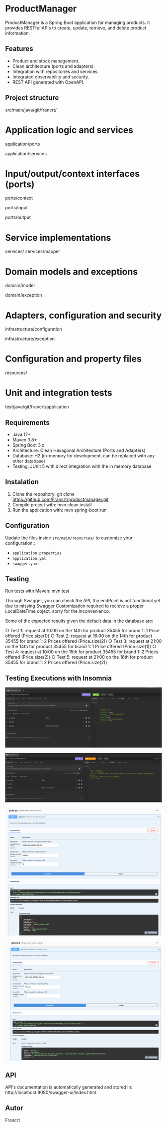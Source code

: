 # ProductManager

ProductManager is a Spring Boot application for managing products. It provides RESTful APIs to create, update, retrieve, and delete product information.

## Features

- Product and stock management.
- Clean architecture (ports and adapters).
- Integration with repositories and services.
- Integrated observability and security.
- REST API generated with OpenAPI.

## Project structure
src/main/java/git/francrt/
# Application logic and services
application/ports

application/services
# Input/output/context interfaces (ports)
ports/context

ports/input

ports/output
# Service implementations
services/
services/mapper
# Domain models and exceptions
domain/model

domain/exception
# Adapters, configuration and security
infrastructure/configuration

infrastructure/exception
# Configuration and property files
resources/
# Unit and integration tests
test/java/git/francrt/application

## Requirements

- Java 17+
- Maven 3.8+
- Spring Boot 3.x
- Architecture: Clean Hexagonal Architecture (Ports and Adapters)
- Database: H2 (in-memory for development, can be replaced with any other database)
- Testing: JUnit 5 with direct integration with the in memory database

## Instalation

1. Clone the repository: git clone https://github.com/Francrt/productmanager.git
2. Compile project with: mvn clean install
3. Run the application with: mvn spring-boot:run

## Configuration

Update the files inside `src/main/resources/` to customize your configuration::
- `application.properties`
- `application.yml`
- `swagger.yaml`

## Testing

Run tests with Maven: mvn test

Through Swagger, you can check the API, tho endPoint is not functional yet due to
missing Swagger Customization required to recieve a proper LocalDateTime object, sorry
for the inconvenienco.

Some of the expected results given the default data in the database are:

○ Test 1: request at 10:00 on the 14th for product 35455 for brand 1: 1 Price offered (Price.size(1))
○ Test 2: request at 16:00 on the 14th for product 35455 for brand 1: 2 Prices offered (Price.size(2))
○ Test 3: request at 21:00 on the 14th for product 35455 for brand 1: 1 Price offered (Price.size(1))
○ Test 4: request at 10:00 on the 15th for product 35455 for brand 1: 2 Prices offered (Price.size(2))
○ Test 5: request at 21:00 on the 16th for product 35455 for brand 1: 2 Prices offered (Price.size(2))

## Testing Executions with Insomnia
![Insomnia Successful Test](docs/insomnia_successful_request.png)

![Insomnia Unsuccessful Test](docs/insomnia_unsuccessful_request.png)

![Swagger Successful Test](docs/swagger_successful_request.png)

![Swagger Unsuccessful Test](docs/swagger_unsuccessful_request.png)


## API

API's documentation is automatically generated and stored in: http://localhost:8080/swagger-ui/index.html

## Autor
Francrt

